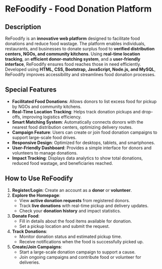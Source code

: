 # ReFoodify - Food Donation Platform

## Description  
ReFoodify is an **innovative web platform** designed to facilitate food donations and reduce food wastage. The platform enables individuals, restaurants, and businesses to donate surplus food to **verified distribution centers, NGOs, and community kitchens**. Using **real-time location tracking**, an **efficient donor-matching system**, and a **user-friendly interface**, ReFoodify ensures food reaches those in need efficiently. Developed using **HTML, CSS, Bootstrap, JavaScript, Node.js, and MySQL**, ReFoodify improves accessibility and streamlines food donation processes.

## Special Features  
- **Facilitated Food Donations**: Allows donors to list excess food for pickup by NGOs and community kitchens.  
- **Real-Time Location Tracking**: Helps track donation pickups and drop-offs, improving logistics efficiency.  
- **Smart Matching System**: Automatically connects donors with the nearest food distribution centers, optimizing delivery routes.  
- **Campaign Feature**: Users can create or join food donation campaigns to support large-scale food drives.  
- **Responsive Design**: Optimized for desktops, tablets, and smartphones.  
- **User-Friendly Dashboard**: Provides a simple interface for donors and volunteers to manage donations.  
- **Impact Tracking**: Displays data analytics to show total donations, reduced food wastage, and beneficiaries reached.  

## How to Use ReFoodify  

1. **Register/Login**: Create an account as a **donor** or **volunteer**.  
2. **Explore the Homepage**:  
   - View **active donation requests** from registered donors.  
   - Track **live donations** with real-time pickup and delivery updates.  
   - Check your **donation history** and impact statistics.  
3. **Donate Food**:  
   - Fill in details about the food items available for donation.   
   - Set a pickup location and submit the request.  
4. **Track Donations**:  
   - Monitor donation status and estimated pickup time.  
   - Receive notifications when the food is successfully picked up.  
5. **Create/Join Campaigns**:  
   - Start a large-scale donation campaign to support a cause.  
   - Join ongoing campaigns and contribute food or volunteer for deliveries.  
